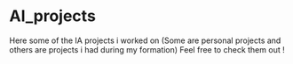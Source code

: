 # AI_projects
Here some of the IA projects i worked on (Some are personal projects and others are projects i had during my formation)
Feel free to check them out ! 
